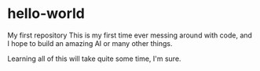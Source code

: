 # hello-world
My first repository
This is my first time ever messing around with code, and I hope to build an amazing AI or many other things.

Learning all of this will take quite some time, I'm sure.
